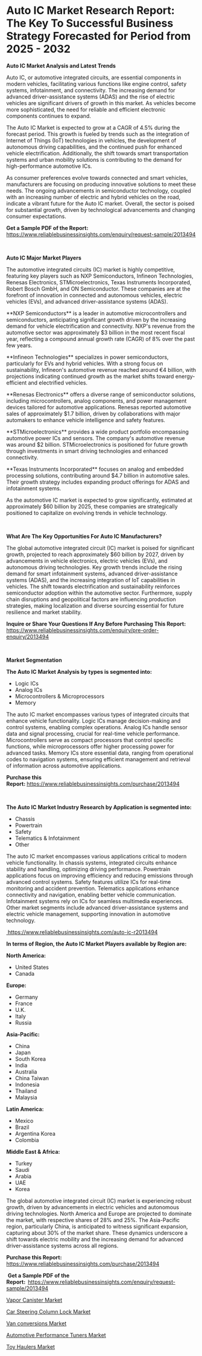 <p><h1>Auto IC Market Research Report: The Key To Successful Business Strategy Forecasted for Period from 2025 - 2032</h1></p><p><strong>Auto IC Market Analysis and Latest Trends</strong></p>
<p><p>Auto IC, or automotive integrated circuits, are essential components in modern vehicles, facilitating various functions like engine control, safety systems, infotainment, and connectivity. The increasing demand for advanced driver-assistance systems (ADAS) and the rise of electric vehicles are significant drivers of growth in this market. As vehicles become more sophisticated, the need for reliable and efficient electronic components continues to expand.</p><p>The Auto IC Market is expected to grow at a CAGR of 4.5% during the forecast period. This growth is fueled by trends such as the integration of Internet of Things (IoT) technologies in vehicles, the development of autonomous driving capabilities, and the continued push for enhanced vehicle electrification. Additionally, the shift towards smart transportation systems and urban mobility solutions is contributing to the demand for high-performance automotive ICs.</p><p>As consumer preferences evolve towards connected and smart vehicles, manufacturers are focusing on producing innovative solutions to meet these needs. The ongoing advancements in semiconductor technology, coupled with an increasing number of electric and hybrid vehicles on the road, indicate a vibrant future for the Auto IC market. Overall, the sector is poised for substantial growth, driven by technological advancements and changing consumer expectations.</p></p>
<p><strong>Get a Sample PDF of the Report:&nbsp;</strong> <a href="https://www.reliablebusinessinsights.com/enquiry/request-sample/2013494?utm_campaign=1119&utm_medium=2&utm_source=Github&utm_content=ia&utm_term=30032025&utm_id=auto-ic">https://www.reliablebusinessinsights.com/enquiry/request-sample/2013494</a></p>
<p>&nbsp;</p>
<p><strong>Auto IC Major Market Players</strong></p>
<p><p>The automotive integrated circuits (IC) market is highly competitive, featuring key players such as NXP Semiconductors, Infineon Technologies, Renesas Electronics, STMicroelectronics, Texas Instruments Incorporated, Robert Bosch GmbH, and ON Semiconductor. These companies are at the forefront of innovation in connected and autonomous vehicles, electric vehicles (EVs), and advanced driver-assistance systems (ADAS).</p><p>**NXP Semiconductors** is a leader in automotive microcontrollers and semiconductors, anticipating significant growth driven by the increasing demand for vehicle electrification and connectivity. NXP's revenue from the automotive sector was approximately $3 billion in the most recent fiscal year, reflecting a compound annual growth rate (CAGR) of 8% over the past few years.</p><p>**Infineon Technologies** specializes in power semiconductors, particularly for EVs and hybrid vehicles. With a strong focus on sustainability, Infineon's automotive revenue reached around €4 billion, with projections indicating continued growth as the market shifts toward energy-efficient and electrified vehicles.</p><p>**Renesas Electronics** offers a diverse range of semiconductor solutions, including microcontrollers, analog components, and power management devices tailored for automotive applications. Renesas reported automotive sales of approximately $1.7 billion, driven by collaborations with major automakers to enhance vehicle intelligence and safety features.</p><p>**STMicroelectronics** provides a wide product portfolio encompassing automotive power ICs and sensors. The company's automotive revenue was around $2 billion. STMicroelectronics is positioned for future growth through investments in smart driving technologies and enhanced connectivity.</p><p>**Texas Instruments Incorporated** focuses on analog and embedded processing solutions, contributing around $4.7 billion in automotive sales. Their growth strategy includes expanding product offerings for ADAS and infotainment systems.</p><p>As the automotive IC market is expected to grow significantly, estimated at approximately $60 billion by 2025, these companies are strategically positioned to capitalize on evolving trends in vehicle technology.</p></p>
<p>&nbsp;</p>
<p><strong>What Are The Key Opportunities For Auto IC Manufacturers?</strong></p>
<p><p>The global automotive integrated circuit (IC) market is poised for significant growth, projected to reach approximately $60 billion by 2027, driven by advancements in vehicle electronics, electric vehicles (EVs), and autonomous driving technologies. Key growth trends include the rising demand for smart infotainment systems, advanced driver-assistance systems (ADAS), and the increasing integration of IoT capabilities in vehicles. The shift towards electrification and sustainability reinforces semiconductor adoption within the automotive sector. Furthermore, supply chain disruptions and geopolitical factors are influencing production strategies, making localization and diverse sourcing essential for future resilience and market stability.</p></p>
<p><strong>Inquire or Share Your Questions If Any Before Purchasing This Report:</strong> <a href="https://www.reliablebusinessinsights.com/enquiry/pre-order-enquiry/2013494?utm_campaign=1119&utm_medium=2&utm_source=Github&utm_content=ia&utm_term=30032025&utm_id=auto-ic">https://www.reliablebusinessinsights.com/enquiry/pre-order-enquiry/2013494</a></p>
<p>&nbsp;</p>
<p><strong>Market Segmentation</strong></p>
<p><strong>The Auto IC Market Analysis by types is segmented into:</strong></p>
<p><ul><li>Logic ICs</li><li>Analog ICs</li><li>Microcontrollers & Microprocessors</li><li>Memory</li></ul></p>
<p><p>The auto IC market encompasses various types of integrated circuits that enhance vehicle functionality. Logic ICs manage decision-making and control systems, enabling complex operations. Analog ICs handle sensor data and signal processing, crucial for real-time vehicle performance. Microcontrollers serve as compact processors that control specific functions, while microprocessors offer higher processing power for advanced tasks. Memory ICs store essential data, ranging from operational codes to navigation systems, ensuring efficient management and retrieval of information across automotive applications.</p></p>
<p><strong>Purchase this Report:&nbsp;</strong><a href="https://www.reliablebusinessinsights.com/purchase/2013494?utm_campaign=1119&utm_medium=2&utm_source=Github&utm_content=ia&utm_term=30032025&utm_id=auto-ic">https://www.reliablebusinessinsights.com/purchase/2013494</a></p>
<p>&nbsp;</p>
<p><strong>The Auto IC Market Industry Research by Application is segmented into:</strong></p>
<p><ul><li>Chassis</li><li>Powertrain</li><li>Safety</li><li>Telematics & Infotainment</li><li>Other</li></ul></p>
<p><p>The auto IC market encompasses various applications critical to modern vehicle functionality. In chassis systems, integrated circuits enhance stability and handling, optimizing driving performance. Powertrain applications focus on improving efficiency and reducing emissions through advanced control systems. Safety features utilize ICs for real-time monitoring and accident prevention. Telematics applications enhance connectivity and navigation, enabling better vehicle communication. Infotainment systems rely on ICs for seamless multimedia experiences. Other market segments include advanced driver-assistance systems and electric vehicle management, supporting innovation in automotive technology.</p></p>
<p><a href="https://www.reliablebusinessinsights.com/auto-ic-r2013494?utm_campaign=1119&utm_medium=2&utm_source=Github&utm_content=ia&utm_term=30032025&utm_id=auto-ic">&nbsp;https://www.reliablebusinessinsights.com/auto-ic-r2013494</a></p>
<p><strong>In terms of Region, the Auto IC Market Players available by Region are:</strong></p>
<p>
    <p> <strong> North America: </strong>
        <ul>
            <li>United States</li>
            <li>Canada</li>
        </ul>
        </p> 
    <p> <strong> Europe: </strong>
        <ul>
            <li>Germany</li>
            <li>France</li>
            <li>U.K.</li>
            <li>Italy</li>
            <li>Russia</li>
        </ul>
        </p> 
    <p> <strong> Asia-Pacific: </strong>
        <ul>
            <li>China</li>
            <li>Japan</li>
            <li>South Korea</li>
            <li>India</li>
            <li>Australia</li>
            <li>China Taiwan</li>
            <li>Indonesia</li>
            <li>Thailand</li>
            <li>Malaysia</li>
        </ul>
        </p> 
    <p> <strong> Latin America: </strong>
        <ul>
            <li>Mexico</li>
            <li>Brazil</li>
            <li>Argentina Korea</li>
            <li>Colombia</li>
        </ul>
        </p> 
    <p> <strong> Middle East & Africa: </strong>
        <ul>
            <li>Turkey</li>
            <li>Saudi</li>
            <li>Arabia</li>
            <li>UAE</li>
            <li>Korea</li>
        </ul>
    </p>
    </p>
<p><p>The global automotive integrated circuit (IC) market is experiencing robust growth, driven by advancements in electric vehicles and autonomous driving technologies. North America and Europe are projected to dominate the market, with respective shares of 28% and 25%. The Asia-Pacific region, particularly China, is anticipated to witness significant expansion, capturing about 30% of the market share. These dynamics underscore a shift towards electric mobility and the increasing demand for advanced driver-assistance systems across all regions.</p></p>
<p><strong>Purchase this Report: </strong><a href="https://www.reliablebusinessinsights.com/purchase/2013494?utm_campaign=1119&utm_medium=2&utm_source=Github&utm_content=ia&utm_term=30032025&utm_id=auto-ic">https://www.reliablebusinessinsights.com/purchase/2013494</a></p>
<p>&nbsp;<strong>Get a Sample PDF of the Report:&nbsp;&nbsp;</strong><a href="https://www.reliablebusinessinsights.com/enquiry/request-sample/2013494?utm_campaign=1119&utm_medium=2&utm_source=Github&utm_content=ia&utm_term=30032025&utm_id=auto-ic">https://www.reliablebusinessinsights.com/enquiry/request-sample/2013494</a></p>
<p><strong></strong></p>
<p><p><a href="https://github.com/lonanweaseh4/Market-Research-Report-List-1/blob/main/vapor-canister-market.md?utm_campaign=1119&utm_medium=2&utm_source=Github&utm_content=ia&utm_term=30032025&utm_id=auto-ic">Vapor Canister Market</a></p><p><a href="https://github.com/biandnikelrs/Market-Research-Report-List-1/blob/main/car-steering-column-lock-market.md?utm_campaign=1119&utm_medium=2&utm_source=Github&utm_content=ia&utm_term=30032025&utm_id=auto-ic">Car Steering Column Lock Market</a></p><p><a href="https://github.com/myongfranzcs/Market-Research-Report-List-1/blob/main/van-conversions-market.md?utm_campaign=1119&utm_medium=2&utm_source=Github&utm_content=ia&utm_term=30032025&utm_id=auto-ic">Van conversions Market</a></p><p><a href="https://github.com/negrocybul4w/Market-Research-Report-List-1/blob/main/automotive-performance-tuners-market.md?utm_campaign=1119&utm_medium=2&utm_source=Github&utm_content=ia&utm_term=30032025&utm_id=auto-ic">Automotive Performance Tuners Market</a></p><p><a href="https://github.com/tentandyik/Market-Research-Report-List-1/blob/main/toy-haulers-market.md?utm_campaign=1119&utm_medium=2&utm_source=Github&utm_content=ia&utm_term=30032025&utm_id=auto-ic">Toy Haulers Market</a></p></p>